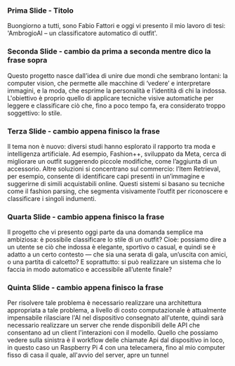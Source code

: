 ### Prima Slide - Titolo 
Buongiorno a tutti, sono Fabio Fattori e oggi vi presento il mio lavoro di tesi: 'AmbrogioAI – un classificatore automatico di outfit'.
### Seconda Slide - cambio da prima a seconda mentre dico la frase sopra
Questo progetto nasce dall’idea di unire due mondi che sembrano lontani: la computer vision, che permette alle macchine di ‘vedere’ e interpretare immagini, e la moda, che esprime la personalità e l’identità di chi la indossa. L'obiettivo è proprio quello di applicare tecniche visive automatiche per leggere e classificare ciò che, fino a poco tempo fa, era considerato troppo soggettivo: lo stile.
### Terza Slide - cambio appena finisco la frase
Il tema non è nuovo: diversi studi hanno esplorato il rapporto tra moda e intelligenza artificiale. Ad esempio, Fashion++, sviluppato da Meta, cerca di migliorare un outfit suggerendo piccole modifiche, come l’aggiunta di un accessorio.
Altre soluzioni si concentrano sul commercio: l’Item Retrieval, per esempio, consente di identificare capi presenti in un’immagine e suggerirne di simili acquistabili online. Questi sistemi si basano su tecniche come il fashion parsing, che segmenta visivamente l’outfit per riconoscere e classificare i singoli indumenti.
### Quarta Slide - cambio appena finisco la frase
Il progetto che vi presento oggi parte da una domanda semplice ma ambiziosa: è possibile classificare lo stile di un outfit?
Cioè: possiamo dire a un utente se ciò che indossa è elegante, sportivo o casual, e quindi se è adatto a un certo contesto — che sia una serata di gala, un’uscita con amici, o una partita di calcetto?
E soprattutto: si può realizzare un sistema che lo faccia in modo automatico e accessibile all’utente finale?
### Quinta Slide - cambio appena finisco la frase
Per risolvere tale problema è necessario realizzare una architettura appropriata a tale problema, a livello di costo computazionale è attualmente impensabile rilasciare l'AI nel dispositivo consegnato all'utente, quindi sarà necessario realizzare un server che rende disponibili delle API che consentano ad un client l'interazioni con il modello.
Quello che possiamo vedere sulla sinistra è il workflow delle chiamate Api dal dispositivo in loco, in questo caso un Raspberry Pi 4 con una telecamera, fino al mio computer fisso di casa il quale, all'avvio del server, apre un tunnel 